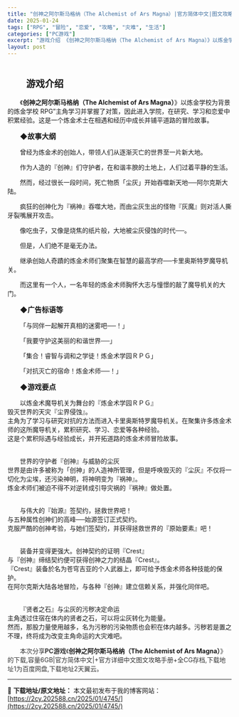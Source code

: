 ```yaml
---
title: "创神之阿尔斯马格纳（The Alchemist of Ars Magna）|官方简体中文|图文攻略手册+全CG存档|百度网盘/天翼云"
date: 2025-01-24
tags: ["RPG", "冒险", "恋爱", "攻略", "灾难", "生活"]
categories: ["PC游戏"]
excerpt: "游戏介绍 《创神之阿尔斯马格纳（The Alchemist of Ars Magna）》以炼金学校为背景的炼金学校 RPG”主角学习并掌握了对策，因此进入学院，在研究、学习和恋爱中积累经验。这是一个炼金术士在相遇和经历中成长并铺平道路的冒险故事。 ◆故事大纲 曾经为炼金术的创始人，带领人们从逐渐灭亡&hellip;"
layout: post
---
```


<img class="details-image aligncenter" draggable="false" src="https://2cy.202588.cn/wp-content/uploads/2025/01/2025012613201989.webp" alt="" />
<h2 style="white-space: normal; text-indent: 2em; text-align: left;">游戏介绍</h2>
<p style="text-indent: 2em; text-align: left;"><span style="background-color: #ffffff;">《<strong>创神之阿尔斯马格纳（The Alchemist of Ars Magna）</strong>》</span>以炼金学校为背景的炼金学校 RPG”主角学习并掌握了对策，因此进入学院，在研究、学习和恋爱中积累经验。这是一个炼金术士在相遇和经历中成长并铺平道路的冒险故事。</p>
<p style="text-indent: 2em; text-align: left;"><strong><span style="font-size: 16px;">◆故事大纲</span></strong></p>
<p style="text-indent: 2em; text-align: left;">曾经为炼金术的创始人，带领人们从逐渐灭亡的世界至一片新大地。</p>
<p style="text-indent: 2em; text-align: left;">作为人造的『创神』们守护者，在和谐丰腴的土地上，人们过着平静的生活。</p>
<p style="text-indent: 2em; text-align: left;">然而，经过很长一段时间，死亡物质「尘灰」开始吞噬新天地──阿尔克斯大陆。</p>
<p style="text-indent: 2em; text-align: left;">疯狂的创神化为『祸神』吞噬大地，而由尘灰生出的怪物『灰魔』则对活人撕牙裂嘴展开攻击。</p>
<p style="text-indent: 2em; text-align: left;">像吃虫子，又像是烧焦的纸片般，大地被尘灰侵蚀的时代──。</p>
<p style="text-indent: 2em; text-align: left;">但是，人们绝不是毫无办法。</p>
<p style="text-indent: 2em; text-align: left;">继承创始人奇蹟的炼金术师们聚集在智慧的最高学府──卡里奥斯特罗魔导机关。</p>
<p style="text-indent: 2em; text-align: left;">而这里有一个人，一名年轻的炼金术师胸怀大志与憧憬的敲了魔导机关的大门。</p>
<p style="text-indent: 2em; text-align: left;"><strong><span style="font-size: 16px;">◆广告标语等</span></strong></p>
<p style="text-indent: 2em; text-align: left;">「与同伴一起解开真相的迷雾吧──！」</p>
<p style="text-indent: 2em; text-align: left;">「我要守护这美丽的和谐世界──」</p>
<p style="text-indent: 2em; text-align: left;">「集合！睿智与调和之学徒！炼金术学园ＲＰＧ」</p>
<p style="text-indent: 2em; text-align: left;">「对抗灭亡的宿命！炼金术师──！」</p>
<p style="text-indent: 2em; text-align: left;"><span style="font-size: 16px;"><strong>◆游戏要点</strong></span></p>
<p style="text-indent: 2em; text-align: left;">以炼金术魔导机关为舞台的『炼金术学园ＲＰＧ』<br style="text-indent: 2em; text-align: left;" />毁灭世界的天灾『尘界侵蚀』。<br style="text-indent: 2em; text-align: left;" />主角为了学习与研究对抗的方法而进入卡里奥斯特罗魔导机关。在聚集许多炼金术师的这所魔导机关，累积研究、学习、恋爱等各种经验。<br style="text-indent: 2em; text-align: left;" />这是个累积际遇与经验成长，并开拓道路的炼金术师冒险故事。<br style="text-indent: 2em; text-align: left;" /><br style="text-indent: 2em; text-align: left;" /></p>
<p style="text-indent: 2em; text-align: left;">世界的守护者『创神』与威胁的尘灰<br style="text-indent: 2em; text-align: left;" />世界是由许多被称为「创神」的人造神所管理，但是呼唤毁灭的『尘灰』不仅将一切化为尘埃，还污染神明，将神明变为『祸神』。<br style="text-indent: 2em; text-align: left;" />炼金术师们被迫不得不对逆转成引导灾祸的『祸神』做处置。<br style="text-indent: 2em; text-align: left;" /><br style="text-indent: 2em; text-align: left;" /></p>
<p style="text-indent: 2em; text-align: left;">与伟大的『始源』签契约，拯救世界吧！<br style="text-indent: 2em; text-align: left;" />与五种属性创神们的高峰──始源签订正式契约。<br style="text-indent: 2em; text-align: left;" />克服严酷的创神考验，与她们签契约，并获得拯救世界的『原始要素』吧！<br style="text-indent: 2em; text-align: left;" /><br style="text-indent: 2em; text-align: left;" /></p>
<p style="text-indent: 2em; text-align: left;">装备并变得更强大。创神契约的证明『Crest』<br style="text-indent: 2em; text-align: left;" />与『创神』缔结契约便可获得创神之力的结晶『Crest』。<br style="text-indent: 2em; text-align: left;" />『Crest』装备於名为苍穹吉亚的个人武器上，即可给予炼金术师各种技能的保护。<br style="text-indent: 2em; text-align: left;" />在阿尔克斯大陆各地冒险，与各种『创神』建立信赖关系，并强化同伴吧。<br style="text-indent: 2em; text-align: left;" /><br style="text-indent: 2em; text-align: left;" /></p>
<p style="text-indent: 2em; text-align: left;">『贤者之石』与尘灰的污秽决定命运<br style="text-indent: 2em; text-align: left;" />主角透过住宿在体内的贤者之石，可以将尘灰转化为能量。<br style="text-indent: 2em; text-align: left;" />然而，那股力量使用越多，名为污秽的污染物质也会积在体内越多。污秽若是置之不理，终将成为改变主角命运的大灾难吧。</p>
<p style="white-space: normal; text-indent: 2em; text-align: left;"><span style="color: #333333; text-indent: 2em; background-color: #ffffff;">本次分享<strong>PC游戏</strong>《</span><span style="background-color: #ffffff;"><strong>创神之阿尔斯马格纳（The Alchemist of Ars Magna）</strong></span><span style="color: #333333; text-indent: 2em; background-color: #ffffff;">》的</span><span style="color: #333333; text-indent: 2em; background-color: #ffffff;">下载,容量6GB|官方简体中文|+官方详细中文图文攻略手册+全CG存档,下载地址1为百度网盘,下载地址2天翼云。</span></p>

---
📖 **下载地址/原文地址：** 本文最初发布于我的博客网站：[https://2cy.202588.cn/2025/01/4745/](https://2cy.202588.cn/2025/01/4745/)

